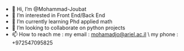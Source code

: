 - 👋 Hi, I’m @Mohammad-Joubat
- 👀 I’m interested in Front End/Back End 
- 🌱 I’m currently learning Phd applied math
- 💞️ I’m looking to collaborate on python projects
- 📫 How to reach me : my email : mohamadjo@ariel.ac.il \\ my phone : +972547095825

<!---
Mohammad-Joubat/Mohammad-Joubat is a ✨ special ✨ repository because its `README.md` (this file) appears on your GitHub profile.
You can click the Preview link to take a look at your changes.
--->
